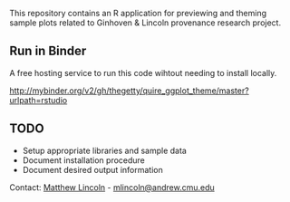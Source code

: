 This repository contains an R application for previewing and theming sample plots related to Ginhoven & Lincoln provenance research project.


## Run in Binder

A free hosting service to run this code wihtout needing to install locally.

<http://mybinder.org/v2/gh/thegetty/quire_ggplot_theme/master?urlpath=rstudio>

## TODO

- Setup appropriate libraries and sample data
- Document installation procedure
- Document desired output information

Contact: [Matthew Lincoln](https://matthewlincoln.net) - mlincoln@andrew.cmu.edu
